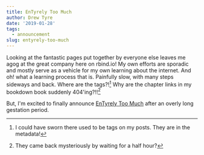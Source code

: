 ```yaml
---
title: EnTyrely Too Much
author: Drew Tyre
date: '2019-01-28'
tags:
  - announcement
slug: entyrely-too-much
---
```


Looking at the fantastic pages put together by everyone else leaves me
agog at the great company here on rbind.io! My own efforts are sporadic
and mostly serve as a vehicle for my own learning about the internet. And oh! 
what a learning process that is. Painfully slow, with many steps sideways and
back. Where are the tags?![^tags] Why are the chapter links in my bookdown book suddenly 404'ing?!![^booklinks]

But, I'm excited to finally announce [EnTyrely Too Much](https://drewtyre.rbind.io) 
after an overly long gestation period. 

[^tags]: I could have sworn there used to be tags on my posts. They are in the metadata!

[^booklinks]: They came back mysteriously by waiting for a half hour? 
